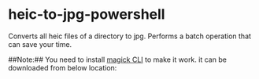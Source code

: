 # heic-to-jpg-powershell
Converts all heic files of a directory to jpg. Performs a batch operation that can save your time. 


##Note:##
You need to install [magick CLI](https://imagemagick.org/script/convert.php) to make it work. it can be downloaded from below location:


